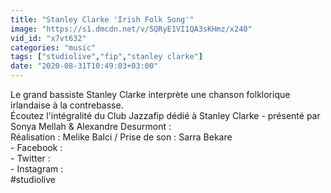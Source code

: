 ```yaml
---
title: "Stanley Clarke 'Irish Folk Song'"
image: "https://s1.dmcdn.net/v/SQRyE1VI1QA3sKHmz/x240"
vid_id: "x7vt632"
categories: "music"
tags: ["studiolive","fip","stanley clarke"]
date: "2020-08-31T10:49:03+03:00"
---
```

Le grand bassiste Stanley Clarke interprète une chanson folklorique irlandaise à la contrebasse.   <br>Écoutez l'intégralité du Club Jazzafip dédié à Stanley Clarke - présenté par Sonya Mellah &amp; Alexandre Desurmont :   <br>Réalisation : Melike Balci / Prise de son : Sarra Bekare  <br>- Facebook :   <br>- Twitter :   <br>- Instagram :   <br>#studiolive
